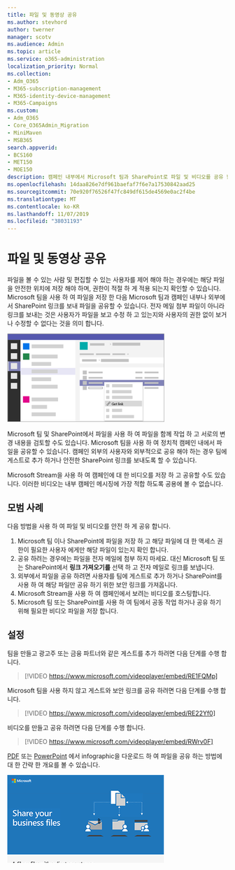```yaml
---
title: 파일 및 동영상 공유
ms.author: stevhord
author: twerner
manager: scotv
ms.audience: Admin
ms.topic: article
ms.service: o365-administration
localization_priority: Normal
ms.collection:
- Adm_O365
- M365-subscription-management
- M365-identity-device-management
- M365-Campaigns
ms.custom:
- Adm_O365
- Core_O365Admin_Migration
- MiniMaven
- MSB365
search.appverid:
- BCS160
- MET150
- MOE150
description: 캠페인 내부에서 Microsoft 팀과 SharePoint로 파일 및 비디오를 공유 합니다.
ms.openlocfilehash: 14daa826e7df961baefaf7f6e7a17530842aad25
ms.sourcegitcommit: 70e920f76526f47fc849df615de4569e0ac2f4be
ms.translationtype: MT
ms.contentlocale: ko-KR
ms.lasthandoff: 11/07/2019
ms.locfileid: "38031193"
---
```

# <a name="share-files-and-videos"></a>파일 및 동영상 공유

파일을 볼 수 있는 사람 및 편집할 수 있는 사용자를 제어 해야 하는 경우에는 해당 파일을 안전한 위치에 저장 해야 하며, 권한이 적절 하 게 적용 되는지 확인할 수 있습니다. Microsoft 팀을 사용 하 여 파일을 저장 한 다음 Microsoft 팀과 캠페인 내부나 외부에서 SharePoint 링크를 보내 파일을 공유할 수 있습니다. 전자 메일 첨부 파일이 아니라 링크를 보내는 것은 사용자가 파일을 보고 수정 하 고 있는지와 사용자의 권한 없이 보거나 수정할 수 없다는 것을 의미 합니다. 

![파일 탭을 표시 하 고 메뉴의 링크를 가져올 수 있는 Microsoft 팀 창 다이어그램](media/m365-democracy-teams-sharefiles.png)

Microsoft 팀 및 SharePoint에서 파일을 사용 하 여 파일을 함께 작업 하 고 서로의 변경 내용을 검토할 수도 있습니다. Microsoft 팀을 사용 하 여 정치적 캠페인 내에서 파일을 공유할 수 있습니다. 캠페인 외부의 사용자와 외부적으로 공유 해야 하는 경우 팀에 게스트로 추가 하거나 안전한 SharePoint 링크를 보내도록 할 수 있습니다.

Microsoft Stream을 사용 하 여 캠페인에 대 한 비디오를 저장 하 고 공유할 수도 있습니다. 이러한 비디오는 내부 캠페인 메시징에 가장 적합 하도록 공용에 볼 수 없습니다.

## <a name="best-practices"></a>모범 사례

다음 방법을 사용 하 여 파일 및 비디오를 안전 하 게 공유 합니다.

1. Microsoft 팀 이나 SharePoint에 파일을 저장 하 고 해당 파일에 대 한 액세스 권한이 필요한 사용자 에게만 해당 파일이 있는지 확인 합니다. 
2. 공유 하려는 경우에는 파일을 전자 메일에 첨부 하지 마세요. 대신 Microsoft 팀 또는 SharePoint에서 **링크 가져오기를** 선택 하 고 전자 메일로 링크를 보냅니다.
3. 외부에서 파일을 공유 하려면 사용자를 팀에 게스트로 추가 하거나 SharePoint를 사용 하 여 해당 파일만 공유 하기 위한 보안 링크를 가져옵니다.
4. Microsoft Stream을 사용 하 여 캠페인에서 보려는 비디오를 호스팅합니다. 
5. Microsoft 팀 또는 SharePoint를 사용 하 여 팀에서 공동 작업 하거나 공유 하기 위해 필요한 비디오 파일을 저장 합니다.

 
## <a name="set-up"></a>설정

팀을 만들고 광고주 또는 금융 파트너와 같은 게스트를 추가 하려면 다음 단계를 수행 합니다.

> [!VIDEO https://www.microsoft.com/videoplayer/embed/RE1FQMp]

Microsoft 팀을 사용 하지 않고 게스트와 보안 링크를 공유 하려면 다음 단계를 수행 합니다.

> [!VIDEO https://www.microsoft.com/videoplayer/embed/RE22Yf0]

비디오를 만들고 공유 하려면 다음 단계를 수행 합니다.

> [!VIDEO https://www.microsoft.com/videoplayer/embed/RWrv0F]

[PDF](https://go.microsoft.com/fwlink/?linkid=2079435) 또는 [PowerPoint](https://go.microsoft.com/fwlink/?linkid=2079438) 에서 infographic을 다운로드 하 여 파일을 공유 하는 방법에 대 한 간략 한 개요를 볼 수 있습니다.

[![다른 사용자와 파일을 공유 하는 방법에 대 한 그림](media/ShareYourfiles-thumb-358x201.png)](https://go.microsoft.com/fwlink/?linkid=2079435)

